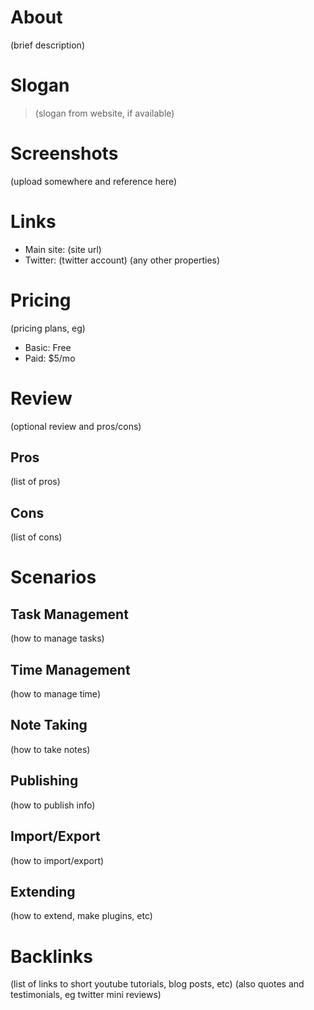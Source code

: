 # About

(brief description)

# Slogan

> (slogan from website, if available)

# Screenshots

(upload somewhere and reference here)

<!-- ![](https://www.gnu.org/software/emacs/images/teaser.png) -->

# Links

- Main site: (site url)
- Twitter: (twitter account)
(any other properties)

# Pricing

(pricing plans, eg)

- Basic: Free
- Paid: $5/mo

# Review

(optional review and pros/cons)

## Pros

(list of pros)

## Cons

(list of cons)

# Scenarios

## Task Management

(how to manage tasks)

## Time Management

(how to manage time)

## Note Taking

(how to take notes)

## Publishing

(how to publish info)

## Import/Export

(how to import/export)

## Extending

(how to extend, make plugins, etc)

# Backlinks

(list of links to short youtube tutorials, blog posts, etc)
(also quotes and testimonials, eg twitter mini reviews)
